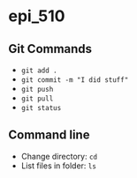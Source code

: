 # epi_510

## Git Commands
- `git add .`
- `git commit -m "I did stuff"`
- `git push`
- `git pull`
- `git status`

## Command line 
- Change directory: `cd `
- List files in folder: `ls ` 


